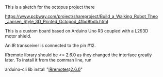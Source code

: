 This is a sketch for the octopus project there

https://www.pcbway.com/project/shareproject/Build_a_Walking_Robot_Theo_Jansen_Style_3D_Printed_Octopod_41bd8bdb.html

This is a custom board based on Arduino Uno R3 coupled with a L293D
motor shield.

An IR transceiver is connected to the pin #12.

IRremote library should be <= 2.6.0 as they changed the interface
greatly later.  To install it from the comman line, run

arduino-cli lib install "IRremote@2.6.0"
